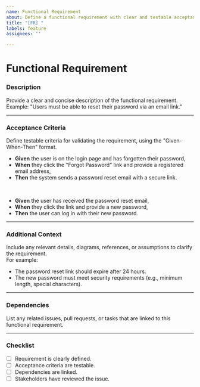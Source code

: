 ```yaml
---
name: Functional Requirement
about: Define a functional requirement with clear and testable acceptance criteria.
title: "[FR] "
labels: feature
assignees: ''

---
```


# Functional Requirement

### **Description**
Provide a clear and concise description of the functional requirement.  
Example: "Users must be able to reset their password via an email link."

---

### **Acceptance Criteria**
Define testable criteria for validating the requirement, using the "Given-When-Then" format.

- **Given** the user is on the login page and has forgotten their password,  
- **When** they click the "Forgot Password" link and provide a registered email address,  
- **Then** the system sends a password reset email with a secure link.

<br>

- **Given** the user has received the password reset email,  
- **When** they click the link and provide a new password,  
- **Then** the user can log in with their new password.
---

### **Additional Context**
Include any relevant details, diagrams, references, or assumptions to clarify the requirement.  
For example:
- The password reset link should expire after 24 hours.
- The new password must meet security requirements (e.g., minimum length, special characters).

---

### **Dependencies**
List any related issues, pull requests, or tasks that are linked to this functional requirement.

---

### **Checklist**
- [ ] Requirement is clearly defined.
- [ ] Acceptance criteria are testable.
- [ ] Dependencies are linked.
- [ ] Stakeholders have reviewed the issue.
